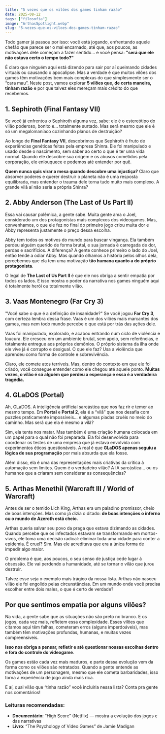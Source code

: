 ```yaml
---
title: "5 vezes que os vilões dos games tinham razão"
date: 2025-08-12
tags: ["filosofia"]
image: "ArthasSpotlight.webp"
slug: "5-vezes-que-os-viloes-dos-games-tinham-razao"
---
```


Todo gamer já passou por isso: você está jogando, enfrentando aquele chefão que parece ser o mal encarnado, até que, aos poucos, as motivações dele começam a fazer sentido… e você pensa: **"será que ele não estava certo o tempo todo?"**

É claro que ninguém aqui está dizendo para sair por aí queimando cidades virtuais ou causando o apocalipse. Mas a verdade é que muitos vilões dos games têm motivações bem mais complexas do que simplesmente ser o “cara mau”. Neste post, vamos explorar **5 vilões que, de certa maneira, tinham razão** e por que talvez eles mereçam mais crédito do que recebemos.

## 1\. **Sephiroth (Final Fantasy VII)**

Se você já enfrentou o Sephiroth alguma vez, sabe: ele é o estereótipo do vilão poderoso, bonito e... totalmente surtado. Mas será mesmo que ele é só um megalomaníaco cozinhando planos de destruição?

Ao longo de **Final Fantasy VII**, descobrimos que Sephiroth é fruto de experiências genéticas feitas pela empresa Shinra. Ele foi manipulado e usado desde o nascimento, sem saber ao certo o que é ter uma vida normal. Quando ele descobre sua origem e os abusos cometidos pela corporação, ele enlouquece e podemos até entender por quê.

**Quem nunca quis virar a mesa quando descobre uma injustiça?** Claro que absorver poderes e querer destruir o planeta não é uma resposta equilibrada, mas entender o trauma dele torna tudo muito mais complexo. A grande vilã aí não seria a própria Shinra?

## 2\. **Abby Anderson (The Last of Us Part II)**

Essa vai causar polêmica, a gente sabe. Muita gente ama o Joel, considerado um dos protagonistas mais complexos dos videogames. Mas, convenhamos, o que ele fez no final do primeiro jogo criou muita dor e Abby representa justamente o preço dessa escolha.

Abby tem todos os motivos do mundo para buscar vingança. Ela também perdeu alguém querido de forma brutal, e sua jornada é carregada de dor, perdas e sacrifícios. A diferença? A gente conhece primeiro o lado do Joel, então tende a odiar Abby. Mas quando olhamos a história pelos olhos dela, percebemos que ela tem uma motivação **tão humana quanto a do próprio protagonista**.

O legal de **The Last of Us Part II** é que ele nos obriga a sentir empatia por todos os lados. E isso mostra o poder da narrativa nos games ninguém aqui é totalmente herói ou totalmente vilão.

## 3\. **Vaas Montenegro (Far Cry 3)**

"Você sabe o que é a definição de insanidade?" Se você jogou **Far Cry 3**, com certeza lembra dessa frase. Vaas é um dos vilões mais marcantes dos games, mas nem todo mundo percebe o que está por trás das ações dele.

Vaas foi manipulado, explorado, e acabou entrando num ciclo de violência e loucura. Ele cresceu em um ambiente brutal, sem apoio, sem referências, e totalmente entregue aos próprios demônios. O próprio sistema da ilha onde ele vive já é corrupto e desigual. O que ele faz? Usa a violência que aprendeu como forma de controle e sobrevivência.

Claro, ele comete atos terríveis. Mas, dentro do contexto em que ele foi criado, você consegue entender como ele chegou até aquele ponto. **Muitas vezes, o vilão é só alguém que perdeu a esperança e essa é a verdadeira tragédia.**

## 4\. **GLaDOS (Portal)**

Ah, GLaDOS. A inteligência artificial sarcástica que nos faz rir e temer ao mesmo tempo. Em **Portal** e **Portal 2**, ela é a “vilã” que nos desafia com puzzles praticamente impossíveis... e algumas piadas cruéis no meio do caminho. Mas será que ela é mesmo a vilã?

Sim, ela tenta nos matar. Mas também é uma criação humana colocada em um papel para o qual não foi preparada. Ela foi desenvolvida para coordenar os testes de uma empresa que já estava envolvida com experimentos éticos questionáveis. A real é que **GLaDOS apenas seguiu a lógica de sua programação** por mais absurda que ela fosse.

Além disso, ela é uma das representações mais criativas da crítica à automação sem limites. Quem é o verdadeiro vilão? A IA sarcástica... ou os humanos que a criaram sem considerar as consequências?

## 5\. **Arthas Menethil (Warcraft III / World of Warcraft)**

Antes de ser o temido Lich King, Arthas era um paladino promissor, cheio de boas intenções. Mas como já dizia o ditado: **de boas intenções o inferno ou o mundo de Azeroth está cheio.**

Arthas queria salvar seu povo da praga que estava dizimando as cidades. Quando percebe que os infectados estavam se transformando em mortos-vivos, ele toma uma decisão radical: eliminar toda uma cidade para conter a epidemia. É cruel? Sim. Mas ele acreditava que era a única forma de impedir algo maior.

O problema é que, aos poucos, o seu senso de justiça cede lugar à obsessão. Ele vai perdendo a humanidade, até se tornar o vilão que jurou destruir.

Talvez esse seja o exemplo mais trágico da nossa lista. Arthas não nasceu vilão ele foi engolido pelas circunstâncias. Em um mundo onde você precisa escolher entre dois males, o que é certo de verdade?

## Por que sentimos empatia por alguns vilões?

Na vida, a gente sabe que as situações não são preto no branco. E os jogos, cada vez mais, refletem essa complexidade. Esses vilões que citamos aqui têm falhas, cometeram erros (alguns imperdoáveis), mas também têm motivações profundas, humanas, e muitas vezes compreensíveis.

**Isso nos obriga a pensar, refletir e até questionar nossas escolhas dentro e fora do controle do videogame**.

Os games estão cada vez mais maduros, e parte dessa evolução vem da forma como os vilões são retratados. Quando a gente entende as motivações de um personagem, mesmo que ele cometa barbaridades, isso torna a experiência de jogo ainda mais rica.

E aí, qual vilão que “tinha razão” você incluiria nessa lista? Conta pra gente nos comentários!

### Leituras recomendadas:

*   **Documentário**: “High Score” (Netflix) — mostra a evolução dos jogos e das narrativas
*   **Livro**: “The Psychology of Video Games” de Jamie Madigan